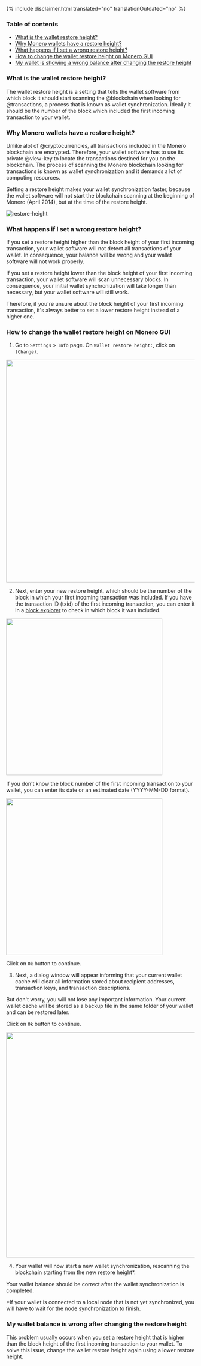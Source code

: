 {% include disclaimer.html translated="no" translationOutdated="no" %}

### Table of contents

- [What is the wallet restore height?](#what-is-the-wallet-restore-height)
- [Why Monero wallets have a restore
  height?](#why-monero-wallets-have-a-restore-height)
- [What happens if I set a wrong restore
  height?](#what-happens-if-i-set-a-wrong-restore-height)
- [How to change the wallet restore height on Monero
  GUI](#how-to-change-the-wallet-restore-height-on-monero-gui)
- [My wallet is showing a wrong balance after changing the restore
  height](#my-wallet-balance-is-wrong-after-changing-the-restore-height)

### What is the wallet restore height?

The wallet restore height is a setting that tells the wallet software from
which block it should start scanning the @blockchain when looking for
@transactions, a process that is known as wallet synchronization. Ideally it
should be the number of the block which included the first incoming
transaction to your wallet.

### Why Monero wallets have a restore height?

Unlike alot of @cryptocurrencies, all transactions included in the Monero
blockchain are encrypted. Therefore, your wallet software has to use its
private @view-key to locate the transactions destined for you on the
blockchain. The process of scanning the Monero blockchain looking for
transactions is known as wallet synchronization and it demands a lot of
computing resources.

Setting a restore height makes your wallet synchronization faster, because
the wallet software will not start the blockchain scanning at the beginning
of Monero (April 2014), but at the time of the restore height.

![restore-height](/img/resources/user-guides/en/change_restore_height/restore-height.png)

### What happens if I set a wrong restore height?

If you set a restore height higher than the block height of your first
incoming transaction, your wallet software will not detect all transactions
of your wallet. In consequence, your balance will be wrong and your wallet
software will not work properly.

If you set a restore height lower than the block height of your first
incoming transaction, your wallet software will scan unnecessary blocks. In
consequence, your initial wallet synchronization will take longer than
necessary, but your wallet software will still work.

Therefore, if you're unsure about the block height of your first incoming
transaction, it's always better to set a lower restore height instead of a
higher one.

### How to change the wallet restore height on Monero GUI

1) Go to `Settings` > `Info` page. On `Wallet restore height:`, click on
   `(Change)`.

<img src="/img/resources/user-guides/en/change_restore_height/change_wallet_restore_height.png" style="width: 593px;"/>

2) Next, enter your new restore height, which should be the number of the
   block in which your first incoming transaction was included. If you have
   the transaction ID (txid) of the first incoming transaction, you can
   enter it in a [block explorer]({{site.baseurl}}/resources/tools/) to
   check in which block it was included.

<img src="/img/resources/user-guides/en/change_restore_height/set_new_restore_height-height.png" style="width: 417px;"/>

If you don't know the block number of the first incoming transaction to your
wallet, you can enter its date or an estimated date (YYYY-MM-DD format).

<img src="/img/resources/user-guides/en/change_restore_height/set_new_restore_height-date.png" style="width: 417px;"/>

Click on `Ok` button to continue.

3) Next, a dialog window will appear informing that your current wallet
   cache will clear all information stored about recipient addresses,
   transaction keys, and transaction descriptions.

But don't worry, you will not lose any important information. Your current
wallet cache will be stored as a backup file in the same folder of your
wallet and can be restored later.

Click on `Ok` button to continue.

<img src="/img/resources/user-guides/en/change_restore_height/rescan_wallet_cache.png" style="width: 600px;"/>

4) Your wallet will now start a new wallet synchronization, rescanning the
   blockchain starting from the new restore height*.

Your wallet balance should be correct after the wallet synchronization is
completed.

*If your wallet is connected to a local node that is not yet synchronized, you will have to wait for the node synchronization to finish.

### My wallet balance is wrong after changing the restore height

This problem usually occurs when you set a restore height that is higher
than the block height of the first incoming transaction to your wallet. To
solve this issue, change the wallet restore height again using a lower
restore height.
